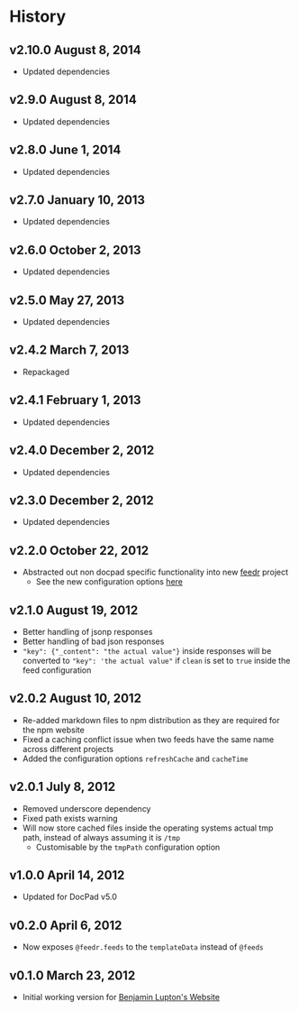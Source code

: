 # History

## v2.10.0 August 8, 2014
- Updated dependencies

## v2.9.0 August 8, 2014
- Updated dependencies

## v2.8.0 June 1, 2014
- Updated dependencies

## v2.7.0 January 10, 2013
- Updated dependencies

## v2.6.0 October 2, 2013
- Updated dependencies

## v2.5.0 May 27, 2013
- Updated dependencies

## v2.4.2 March 7, 2013
- Repackaged

## v2.4.1 February 1, 2013
- Updated dependencies

## v2.4.0 December 2, 2012
- Updated dependencies

## v2.3.0 December 2, 2012
- Updated dependencies

## v2.2.0 October 22, 2012
- Abstracted out non docpad specific functionality into new [feedr](https://github.com/bevry/feedr) project
	- See the new configuration options [here](https://github.com/bevry/feedr#configuration)

## v2.1.0 August 19, 2012
- Better handling of jsonp responses
- Better handling of bad json responses
- `"key": {"_content": "the actual value"}` inside responses will be converted to `"key": 'the actual value"` if `clean` is set to `true` inside the feed configuration

## v2.0.2 August 10, 2012
- Re-added markdown files to npm distribution as they are required for the npm website
- Fixed a caching conflict issue when two feeds have the same name across different projects
- Added the configuration options `refreshCache` and `cacheTime`

## v2.0.1 July 8, 2012
- Removed underscore dependency
- Fixed path exists warning
- Will now store cached files inside the operating systems actual tmp path, instead of always assuming it is `/tmp`
	- Customisable by the `tmpPath` configuration option

## v1.0.0 April 14, 2012
- Updated for DocPad v5.0

## v0.2.0 April 6, 2012
- Now exposes `@feedr.feeds` to the `templateData` instead of `@feeds`

## v0.1.0 March 23, 2012
- Initial working version for [Benjamin Lupton's Website](https://github.com/balupton/balupton.docpad)